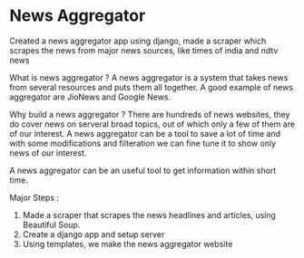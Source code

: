 # News Aggregator

Created a news aggregator app using django, made a scraper which scrapes the news from major news sources, like times of india and ndtv news

What is news aggregator ?
A news aggregator is a system that takes news from several resources and puts them all together. A good example of news aggregator are JioNews and Google News.

 

Why build a news aggregator ?
There are hundreds of news websites, they do cover news on serveral broad topics, out of which only a few of them are of our interest. A news aggregator can be a tool to save a lot of time and with some modifications and filteration we can fine tune it to show only news of our interest.

A news aggregator can be an useful tool to get information within short time.

Major Steps :
1. Made a scraper that scrapes the news headlines and articles, using Beautiful Soup.
2. Create a django app and setup server
3. Using templates, we make the news aggregator website
